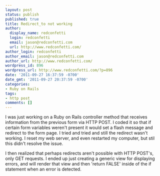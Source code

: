 ```yaml
---
layout: post
status: publish
published: true
title: Redirect_to not working
author:
  display_name: redconfetti
  login: redconfetti
  email: jason@redconfetti.com
  url: http://www.redconfetti.com/
author_login: redconfetti
author_email: jason@redconfetti.com
author_url: http://www.redconfetti.com/
wordpress_id: 896
wordpress_url: http://www.redconfetti.com/?p=896
date: '2011-09-27 16:37:59 -0700'
date_gmt: '2011-09-27 20:37:59 -0700'
categories:
- Ruby on Rails
tags:
- http post
comments: []
---
```

<p>I was just working on a Ruby on Rails controller method that receives information from the previous form via HTTP POST. I coded it so that if certain form variables weren't present it would set a flash message and redirect to the form page. I tried and tried and still the redirect wasn't working. I reset my web server, and even restarted my computer, but stil this didn't resolve the issue.</p>
<p>I then realized that perhaps redirects aren't possible with HTTP POST's, only GET requests. I ended up just creating a generic view for displaying errors, and will render that view and then 'return FALSE' inside of the if statement when an error is detected.</p>
